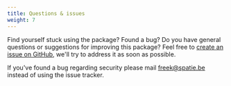 ```yaml
---
title: Questions & issues
weight: 7
---
```


Find yourself stuck using the package? Found a bug? Do you have general questions or suggestions for improving this package? Feel free to [create an issue on GitHub](https://github.com/spatie/laravel-server-monitor/issues), we'll try to address it as soon as possible.

If you've found a bug regarding security please mail [freek@spatie.be](mailto:freek@spatie.be) instead of using the issue tracker.

